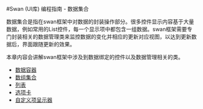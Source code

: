 #Swan (UI库) 编程指南 - 数据集合

数据集合是指在swan框架中对数据的封装操作部分。很多控件显示内容基于大量数据，例如常用的List控件，每一个显示项中都包含一组数据。swan框架需要专门封装相关的数据管理类来监控数据的变化并相应的更新对应视图，以达到更新数据后，界面跟随更新的效果。

本章内容会讲解swan框架中涉及到数据绑定的控件以及数据管理相关的类。

 * [数据容器](9-1-DataGroup.md)
 * [数组集合](9-2-ArrayCollection.md)
 * [列表](9-3-list.md)	
 * [选项卡](9-4-TabBar.md)	
 * [自定义项呈示器](9-5-ItemRenderer.md)